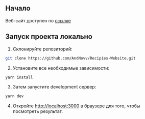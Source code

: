 
## Начало

Веб-сайт доступен по [ссылке](https://recipies-website-phi.vercel.app/)

## Запуск проекта локально

1. Склонируйте репозиторий: 
```bash
git clone https://github.com/AndNovv/Recipies-Website.git
```

2. Установите все необходимые зависимости:
```bash
yarn install
```

3. Затем запустите development сервер:

```bash
yarn dev
```

4. Откройте [http://localhost:3000](http://localhost:3000) в браузере для того, чтобы посмотреть результат.

